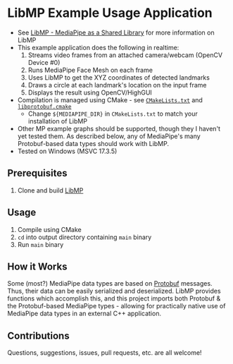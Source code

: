 # LibMP Example Usage Application

- See [LibMP - MediaPipe as a Shared Library](https://github.com/rajkundu/mediapipe) for more information on LibMP
- This example application does the following in realtime:
  1. Streams video frames from an attached camera/webcam (OpenCV Device #0)
  2. Runs MediaPipe Face Mesh on each frame
  3. Uses LibMP to get the XYZ coordinates of detected landmarks
  4. Draws a circle at each landmark's location on the input frame
  5. Displays the result using OpenCV/HighGUI
- Compilation is managed using CMake - see [`CMakeLists.txt`](/CMakeLists.txt) and [`libprotobuf.cmake`](/libprotobuf.cmake)
    - Change `${MEDIAPIPE_DIR}` in `CMakeLists.txt` to match your installation of LibMP
- Other MP example graphs should be supported, though they I haven't yet tested them. As described below, any of MediaPipe's many Protobuf-based data types should work with LibMP.
- Tested on Windows (MSVC 17.3.5)

## Prerequisites
1. Clone and build [LibMP](https://github.com/rajkundu/mediapipe)

## Usage
1. Compile using CMake
2. `cd` into output directory containing `main` binary
3. Run `main` binary

## How it Works
Some (most?) MediaPipe data types are based on [Protobuf](https://developers.google.com/protocol-buffers) messages. Thus, their data can be easily serialized and deserialized. LibMP provides functions which accomplish this, and this project imports both Protobuf & the Protobuf-based MediaPipe types - allowing for practically native use of MediaPipe data types in an external C++ application.

## Contributions
Questions, suggestions, issues, pull requests, etc. are all welcome!
